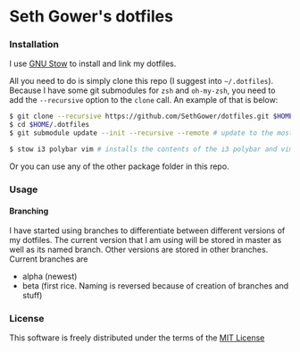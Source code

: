 # Seth Gower's dotfiles

### Installation

I use [GNU Stow](https://www.gnu.org/software/stow/) to install and link my dotfiles. 


All you need to do is simply clone this repo (I suggest into `~/.dotfiles`). Because I have some git submodules for `zsh` and `oh-my-zsh`, you need to add the `--recursive` option to the `clone` call. An example of that is below:

```sh
$ git clone --recursive https://github.com/SethGower/dotfiles.git $HOME/.dotfiles #clones repo and submodules to $HOME/.dotfiles
$ cd $HOME/.dotfiles
$ git submodule update --init --recursive --remote # update to the most recent commit on the remote branch of the submodules

$ stow i3 polybar vim # installs the contents of the i3 polybar and vim directories to the parent dir ($HOME/)
```

Or you can use any of the other package folder in this repo. 

### Usage

#### Branching

I have started using branches to differentiate between different versions of
my dotfiles. The current version that I am using will be stored in master as
well as its named branch. Other versions are stored in other branches. Current
branches are 

- alpha (newest)
- beta (first rice. Naming is reversed because of creation of branches and
  stuff)

### License

This software is freely distributed under the terms of the [MIT License](https://opensource.org/licenses/MIT)

